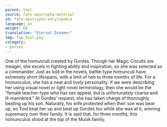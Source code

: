 ```yaml
---
parent: tool
source: fate-apocrypha-material
id: fate-apocrypha-encylopedia
language: en
weight: 68
translation: "Eternal Dreamer"
img: fam_tool.png
category:
- person
---
```


One of the homunculi created by Gordes. Though her Magic Circuits are meager, she excels in fighting ability and inspiration, so she was selected as a commander. Just as told in the novels, battle-type homunculi have extremely short lifespans, with a limit of two to three months of life.
For a homunculus, she has a neat and lively personality. If we were describing her using visual novel or light novel terminology, then she would be the “female teacher-type who has sex appeal, but is unfortunately coarse and ill-mannered.”
At Gordes’ request, she has taken charge of thoroughly beating up his son. Naturally, his wife protested when their son was beat up, so Tool beat her up and beat up Gordes too while she was at it, winning supremacy over their family. It is said that, for three months, this homunculus stood at the top of the Musik family.
